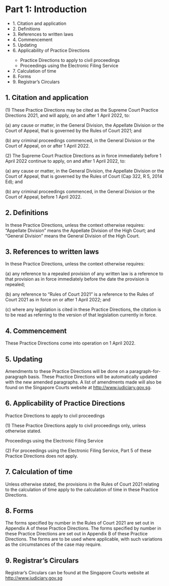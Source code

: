 # Part 1: Introduction

<ul type="*">
	<li>1. Citation and application</li>
	<li>2. Definitions</li>
	<li>3. References to written laws</li>
	<li>4. Commencement</li>
	<li>5. Updating</li>
	<li>6. Applicability of Practice Directions</li>
		<ul>
			<li>Practice Directions to apply to civil proceedings</li>
			<li>Proceedings using the Electronic Filing Service</li>
		</ul>
	<li>7. Calculation of time</li>
	<li>8. Forms</li>
	<li>9. Registrar’s Circulars</li>
</ul>

## 1.	Citation and application

(1)	These Practice Directions may be cited as the Supreme Court Practice Directions 2021, and will apply, on and after 1 April 2022, to:

(a)	any cause or matter, in the General Division, the Appellate Division or the Court of Appeal, that is governed by the Rules of Court 2021; and

(b)	any criminal proceedings commenced, in the General Division or the Court of Appeal, on or after 1 April 2022.

(2)	The Supreme Court Practice Directions as in force immediately before 1 April 2022 continue to apply, on and after 1 April 2022, to:

(a)	any cause or matter, in the General Division, the Appellate Division or the Court of Appeal, that is governed by the Rules of Court (Cap 322, R 5, 2014 Ed); and

(b)	any criminal proceedings commenced, in the General Division or the Court of Appeal, before 1 April 2022.

## 2.	Definitions

In these Practice Directions, unless the context otherwise requires: “Appellate Division” means the Appellate Division of the High Court; and “General Division” means the General Division of the High Court.

## 3.	References to written laws

In these Practice Directions, unless the context otherwise requires:

(a)	any reference to a repealed provision of any written law is a reference to that provision as in force immediately before the date the provision is repealed;

(b)	any reference to “Rules of Court 2021” is a reference to the Rules of Court 2021 as in force on or after 1 April 2022; and

(c)	where any legislation is cited in these Practice Directions, the citation is to be read as referring to the version of that legislation currently in force.

## 4.	Commencement

These Practice Directions come into operation on 1 April 2022.

## 5.	Updating

Amendments to these Practice Directions will be done on a paragraph-for-paragraph basis. These Practice Directions will be automatically updated with the new amended paragraphs. A list of amendments made will also be found on the Singapore Courts website at http://www.judiciary.gov.sg.

## 6.	Applicability of Practice Directions

Practice Directions to apply to civil proceedings

(1)	These Practice Directions apply to civil proceedings only, unless otherwise stated.

Proceedings using the Electronic Filing Service

(2)	For proceedings using the Electronic Filing Service, Part 5 of these Practice Directions does not apply.

## 7.	Calculation of time

Unless otherwise stated, the provisions in the Rules of Court 2021 relating to the calculation of time apply to the calculation of time in these Practice Directions.

## 8.	Forms

The forms specified by number in the Rules of Court 2021 are set out in Appendix A of these Practice Directions. The forms specified by number in these Practice Directions are set out in Appendix B of these Practice Directions. The forms are to be used where applicable, with such variations as the circumstances of the case may require.
 
## 9.	Registrar’s Circulars

Registrar’s	Circulars	can	be	found	at	the	Singapore	Courts	website	at http://www.judiciary.gov.sg
